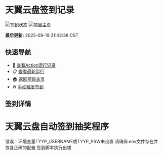 # 天翼云盘签到记录

[![签到状态](https://github.com/smk96/189pan/actions/workflows/main.yml/badge.svg)](https://github.com/smk96/189pan/actions/workflows/main.yml) [![项目主页](https://img.shields.io/badge/GitHub-项目主页-blue?logo=github)](https://github.com/smk96/189pan)

**最后更新:** 2025-09-19 21:43:38 CST

## 快速导航

- 🔄 [查看Action运行记录](https://github.com/smk96/189pan/actions)
- 📋 [查看最新运行](https://github.com/smk96/189pan/actions/runs/17860099704)
- 🏠 [返回项目主页](https://github.com/smk96/189pan)
- ⚙️ [手动触发签到](https://github.com/smk96/189pan/actions/workflows/main.yml)

## 签到详情

# 天翼云盘自动签到抽奖程序

错误：环境变量TYYP_USERNAME或TYYP_PSW未设置
请确保.env文件存在并包含正确的配置
签到脚本执行出错
